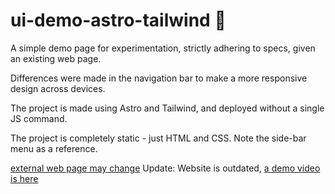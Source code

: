 # ui-demo-astro-tailwind 🚀

A simple demo page for experimentation, strictly adhering to specs, given an existing web page.

Differences were made in the navigation bar to make a more responsive design across devices.

The project is made using Astro and Tailwind, and deployed without a single JS command.

The project is completely static - just HTML and CSS. Note the side-bar menu as a reference.

[external web page may change](https://www.civi.co.il/contact)
Update: Website is outdated, [a demo video is here](https://drive.google.com/file/d/1gjJj0CHHk0QVKOslKsvDN5Q51bTpm2Rk/view?usp=sharing)

